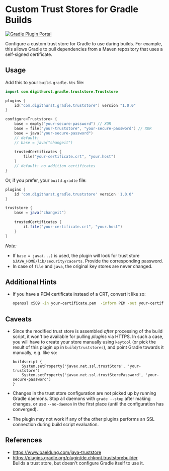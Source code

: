 # Custom Trust Stores for Gradle Builds

[
  ![Gradle Plugin Portal](https://img.shields.io/maven-metadata/v/https/plugins.gradle.org/m2/com/digithurst/gradle/com.digithurst.gradle.truststore/maven-metadata.xml.svg?label=gradle%20plugin)
](https://plugins.gradle.org/plugin/com.digithurst.gradle.truststore)

Configure a custom trust store for Gradle to use during builds.
For example, this allows Gradle to pull dependencies from a Maven
repository that uses a self-signed certificate.

## Usage

Add this to your `build.gradle.kts` file:

```kotlin
import com.digithurst.gradle.truststore.Truststore

plugins {
    id("com.digithurst.gradle.truststore") version "1.0.0"
}

configure<Truststore> {
    base = empty("your-secure-password") // XOR
    base = file("your-truststore", "your-secure-password") // XOR
    base = java("your-secure-password")
    // default: 
    // base = java("changeit")
    
    trustedCertificates {
        file("your-certificate.crt", "your.host")
    }
    // default: no addition certificates
}
```

Or, if you prefer, your `build.gradle` file:

```groovy
plugins {
    id 'com.digithurst.gradle.truststore' version '1.0.0'
}

truststore {
    base = java("changeit")
    
    trustedCertificates {
        it.file("your-certificate.crt", "your.host")
    }
}

```

_Note:_ 

 * If `base = java(...)` is used, the plugin will look for trust store 
   `$JAVA_HOME/lib/security/cacerts`. Provide the corresponding password.
 * In case of `file` and `java`, the original key stores are never changed.


## Additional Hints

 * If you have a PEM certificate instead of a CRT, convert it like so:
 
    ```bash
    openssl x509 -in your-certificate.pem  -inform PEM -out your-certificate.crt
    ```
    
## Caveats

<!-- TODO: investigate -->

 * Since the modified trust store is assembled _after_ processing of
   the build script, it won't be available for pulling _plugins_ via 
   HTTPS. In such a case, you will have to create your store manually
   using `keytool` (or pick the result of this plugin up in 
   `build/truststores`), and point Gradle towards it manually, 
   e.g. like so:
   
   ```groove
   buildscript {
       System.setProperty('javax.net.ssl.trustStore', 'your-truststore')
       System.setProperty('javax.net.ssl.trustStorePassword', 'your-secure-password')
   }
   ```
 * Changes in the trust store configuration are not picked up by running
   Gradle daemons. Stop all daemons with `grade --stop` after making
   changes, or use `--no-daemon` in the first place (until the configuration
   has converged).
 * The plugin may not work if any of the other plugins performs an SSL connection
   during build script evaluation.

## References

 * https://www.baeldung.com/java-truststore
 * https://plugins.gradle.org/plugin/de.chkpnt.truststorebuilder  
   Builds a trust store, but doesn't configure Gradle itself to use it.